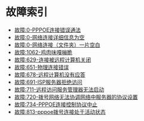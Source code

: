<!-- TITLE: 移动故障 -->
<!-- SUBTITLE: 移动故障问题索引 -->

# 故障索引

- [故障:0-PPPOE连接错误通法](/chinamobile/故障:0-PPPOE连接错误通法)
- [故障:0-网络连接详细信息为空](/chinamobile/故障:0-网络连接详细信息为空)
- [故障:0-网络连接（文件夹）一片空白](/chinamobile/故障:0-网络连接（文件夹）一片空白)
- [故障:1062-鸡肉味嘎嘣脆](/chinamobile/故障:1062-鸡肉味嘎嘣脆)
- [故障:629-连接被远程计算机关闭](/chinamobile/故障:629-连接被远程计算机关闭)
- [故障:651-物理连接错误](/chinamobile/故障:651-物理连接错误)
- [故障:678-远程计算机没有应答](/chinamobile/故障:678-远程计算机没有应答)
- [故障:691-ISP服务器拒绝访问](/chinamobile/故障:691-ISP服务器拒绝访问)
- [故障:711-远程访问服务管理器无法启动](/chinamobile/故障:711-远程访问服务管理器无法启动)
- [故障:720-拨号网络无法协调网络中服务器的协议设置](/chinamobile/故障:720-拨号网络无法协调网络中服务器的协议设置)
- [故障:734-PPPOE连接控制协议中止](/chinamobile/故障:734-PPPOE连接控制协议中止)
- [故障:813-pppoe拨号连接处于活动状态](/chinamobile/故障:813-pppoe拨号连接处于活动状态)

